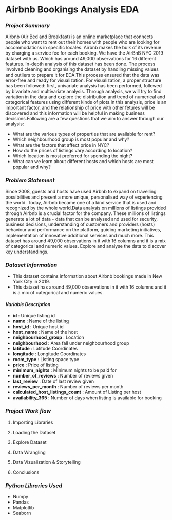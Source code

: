 # Airbnb Bookings Analysis EDA

### *Project Summary*

Airbnb (Air Bed and Breakfast) is an online marketplace that connects people who want to rent out their homes with people who are looking for accommodations in specific locales. Airbnb makes the bulk of its revenue by charging a service fee for each booking. We have the AirBnB NYC 2019 dataset with us. Which has around 49,000 observations for 16 different features. In-depth analysis of this dataset has been done. The process involved cleaning and organising the dataset by handling missing values and outliers to prepare it for EDA.This process ensured that the data was error-free and ready for visualization. For visualization, a proper structure has been followed: first, univariate analysis has been performed, followed by bivariate and multivariate analysis. Through analysis, we will try to find variation in the data and explore the distribution and trend of numerical and categorical features using different kinds of plots.In this analysis, price is an important factor, and the relationship of price with other fetures will be discovered and this information will be helpful in making  business decisions.Following are a few questions that we aim to answer through our analysis:


* What are the various types of properties that are available for rent?
* Which neighbourhood group is most popular and why?
* What are the factors that affect price in NYC? 
* How do the prices of listings vary according to location?
* Which location is most preferred for spending the night?
* What can we learn about different hosts and which hosts are most popular and why?



### *Problem Statement*

Since 2008, guests and hosts have used Airbnb to expand on travelling possibilities and present a more unique, personalised way of experiencing the world. Today, Airbnb became one of a kind service that is used and recognized by the whole world.Data analysis on millions of listings provided through Airbnb is a crucial factor for the company. These millions of listings generate a lot of data - data that can be analysed and used for security, business decisions, understanding of customers and providers (hosts) behaviour and performance on the platform, guiding marketing initiatives, implementation of innovative additional services and much more. This dataset has around 49,000 observations in it with 16 columns and it is a mix of categorical and numeric values. Explore and analyse the data to discover key understandings.

### *Dataset Information*

* This dataset contains information about Airbnb bookings made in New York City in 2019.
* This dataset has around 49,000 observations in it with 16 columns and it is a mix of categorical and numeric values.

#### *Variable Description*

* **id** : Unique listing id
* **name** : Name of the listing
* **host_id** : Unique host id
* **host_name** : Name of the host
* **neighbourhood_group** : Location
* **neighbourhood** : Area fall under neighbourhood group
* **latitude** : Latitude Coordinates
* **longitude** : Longitude Coordinates
* **room_type** : Listing space type
* **price** : Price of listing
* **minimum_nights** : Minimum nights to be paid for
* **number_of_reviews** : Number of reviews given
* **last_review** : Date of last review given
* **reviews_per_month** : Number of reviews per month
* **calculated_host_listings_count** : Amount of Listing per host
* **availability_365** : Number of days when listing is available for booking

### *Project Work flow*

1. Importing Libraries

2. Loading the Dataset

3. Explore Dataset

4. Data Wrangling

5. Data Vizualization & Storytelling 

6. Conclusions

### *Python Libraries Used*

* Numpy
* Pandas
* Matplotlib
* Seaborn
